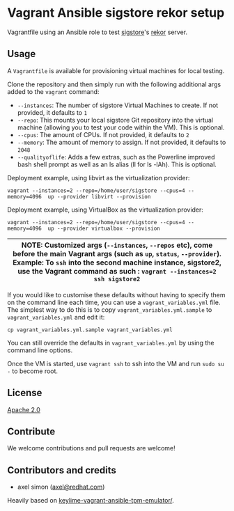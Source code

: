 # Vagrant Ansible sigstore rekor setup

Vagrantfile using an Ansible role to test
[sigstore](https://github.com/sigstore)'s [rekor](https://github.com/sigstore/rekor) server.

## Usage

A `Vagrantfile` is available for provisioning virtual machines for local testing.

Clone the repository and then simply run with the following additional args
added to the `vagrant` command:

* `--instances`: The number of sigstore Virtual Machines to create. If not provided, it defaults to `1`
* `--repo`: This mounts your local sigstore Git repository into the virtual machine (allowing you to test your code within the VM). This is optional.
* `--cpus`: The amount of CPUs. If not provided, it defaults to `2`
* `--memory`: The amount of memory to assign.  If not provided, it defaults to `2048`
* `--qualityoflife`: Adds a few extras, such as the Powerline improved bash shell
   prompt as well as an ls alias (ll for ls -lAh). This is optional.

Deployment example, using libvirt as the virtualization provider:

```
vagrant --instances=2 --repo=/home/user/sigstore --cpus=4 --memory=4096  up --provider libvirt --provision
```

Deployment example, using VirtualBox as the virtualization provider:

```
vagrant --instances=2 --repo=/home/user/sigstore --cpus=4 --memory=4096  up --provider virtualbox --provision
```

| NOTE: Customized args (`--instances`, `--repos` etc), come before the main Vagrant args (such as `up`, `status`, `--provider`). Example: To `ssh` into the second machine instance, sigstore2, use the Vagrant command as such : `vagrant --instances=2 ssh sigstore2`|
| --- |

If you would like to customise these defaults without having to specify them on
the command line each time, you can use a `vagrant_variables.yml` file. The
simplest way to do this is to copy `vagrant_variables.yml.sample` to
`vagrant_variables.yml` and edit it:

```shell
cp vagrant_variables.yml.sample vagrant_variables.yml
```

You can still override the defaults in `vagrant_variables.yml` by using the
command line options.

Once the VM is started, use `vagrant ssh` to ssh into the VM and run `sudo su -`
to become root.

## License
[Apache
2.0](https://github.com/sigstore/rekor-vagrant-ansible/blob/master/LICENSE)

## Contribute

We welcome contributions and pull requests are welcome!

## Contributors and credits
* axel simon (axel@redhat.com)

Heavily based on [keylime-vagrant-ansible-tpm-emulator/](https://github.com/keylime/keylime-vagrant-ansible-tpm-emulator/).
